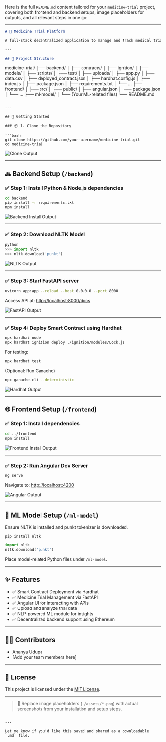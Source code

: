 Here is the full `README.md` content tailored for your `medicine-trial` project, covering both frontend and backend setups, image placeholders for outputs, and all relevant steps in one go:

---

```markdown
# 💊 Medicine Trial Platform

A full-stack decentralized application to manage and track medical trials securely using blockchain and machine learning.

---

## 📁 Project Structure

```

medicine-trial/
├── backend/
│   ├── contracts/
│   ├── ignition/
│   ├── models/
│   ├── scripts/
│   ├── test/
│   ├── uploads/
│   ├── app.py
│   ├── data.csv
│   ├── deployed\_contract.json
│   ├── hardhat.config.js
│   ├── index.js
│   ├── package.json
│   ├── requirements.txt
│   └── ...
├── frontend/
│   ├── src/
│   ├── public/
│   ├── angular.json
│   ├── package.json
│   └── ...
├── ml-model/
│   └── (Your ML-related files)
└── README.md

````

---

## 🚀 Getting Started

### 📦 1. Clone the Repository

```bash
git clone https://github.com/your-username/medicine-trial.git
cd medicine-trial
````

![Clone Output](./assets/clone.png)

---

## 🔙 Backend Setup (`/backend`)

### ✅ Step 1: Install Python & Node.js dependencies

```bash
cd backend
pip install -r requirements.txt
npm install
```

![Backend Install Output](./assets/backend-install.png)

---

### ✅ Step 2: Download NLTK Model

```python
python
>>> import nltk
>>> nltk.download('punkt')
```

![NLTK Output](./assets/nltk-download.png)

---

### ✅ Step 3: Start FastAPI server

```bash
uvicorn app:app --reload --host 0.0.0.0 --port 8000
```

Access API at: [http://localhost:8000/docs](http://localhost:8000/docs)

![FastAPI Output](./assets/fastapi.png)

---

### ✅ Step 4: Deploy Smart Contract using Hardhat

```bash
npx hardhat node
npx hardhat ignition deploy ./ignition/modules/Lock.js
```

For testing:

```bash
npx hardhat test
```

(Optional: Run Ganache)

```bash
npx ganache-cli --deterministic
```

![Hardhat Output](./assets/hardhat.png)

---

## 🌐 Frontend Setup (`/frontend`)

### ✅ Step 1: Install dependencies

```bash
cd ../frontend
npm install
```

![Frontend Install Output](./assets/frontend-install.png)

---

### ✅ Step 2: Run Angular Dev Server

```bash
ng serve
```

Navigate to: [http://localhost:4200](http://localhost:4200)

![Angular Output](./assets/angular.png)

---

## 🧠 ML Model Setup (`/ml-model`)

Ensure NLTK is installed and punkt tokenizer is downloaded.

```bash
pip install nltk
```

```python
import nltk
nltk.download('punkt')
```

Place model-related Python files under `/ml-model`.

---

## ✨ Features

* ✅ Smart Contract Deployment via Hardhat
* ✅ Medicine Trial Management via FastAPI
* ✅ Angular UI for interacting with APIs
* ✅ Upload and analyze trial data
* ✅ NLP-powered ML module for insights
* ✅ Decentralized backend support using Ethereum

---

## 👩‍💻 Contributors

* Ananya Udupa
* \[Add your team members here]

---

## 📜 License

This project is licensed under the [MIT License](LICENSE).

---

> 📌 Replace image placeholders (`./assets/*.png`) with actual screenshots from your installation and setup steps.

```

---

Let me know if you'd like this saved and shared as a downloadable `.md` file.
```
